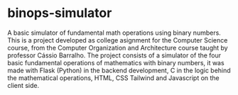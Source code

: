 # binops-simulator
A basic simulator of fundamental math operations using binary numbers.
This is a project developed as college asignment for the Computer Science course, from the Computer Organization and Architecture course taught by professor Cássio Barralho.
The project consists of a simulator of the four basic fundamental operations of mathematics with binary numbers, it was made with Flask (Python) in the backend development, C in the logic behind the mathematical operations, HTML, CSS Tailwind and Javascript on the client side.
